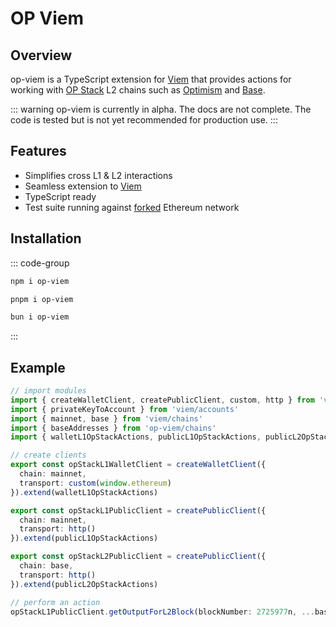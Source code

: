 # OP Viem

## Overview

op-viem is a TypeScript extension for [Viem](https://viem.sh) that provides actions for working with [OP Stack](https://stack.optimism.io/) L2 chains such as [Optimism](https://community.optimism.io/docs/useful-tools/networks/) and [Base](https://docs.base.org/).

::: warning
op-viem is currently in alpha. The docs are not complete. The code is tested but is not yet recommended for production use.
:::

## Features

- Simplifies cross L1 & L2 interactions
- Seamless extension to [Viem](https://github.com/wagmi-dev/viem)
- TypeScript ready
- Test suite running against [forked](https://ethereum.org/en/glossary/#fork) Ethereum network

## Installation

::: code-group

```bash [npm]
npm i op-viem
```

```bash [pnpm]
pnpm i op-viem
```

```bash [bun]
bun i op-viem
```

:::

## Example

```ts
// import modules
import { createWalletClient, createPublicClient, custom, http } from 'viem'
import { privateKeyToAccount } from 'viem/accounts'
import { mainnet, base } from 'viem/chains'
import { baseAddresses } from 'op-viem/chains'
import { walletL1OpStackActions, publicL1OpStackActions, publicL2OpStackActions } from 'op-viem'

// create clients
export const opStackL1WalletClient = createWalletClient({
  chain: mainnet,
  transport: custom(window.ethereum)
}).extend(walletL1OpStackActions)

export const opStackL1PublicClient = createPublicClient({
  chain: mainnet,
  transport: http()
}).extend(publicL1OpStackActions)

export const opStackL2PublicClient = createPublicClient({
  chain: base,
  transport: http()
}).extend(publicL2OpStackActions)

// perform an action
opStackL1PublicClient.getOutputForL2Block(blockNumber: 2725977n, ...baseAddresses)
```
